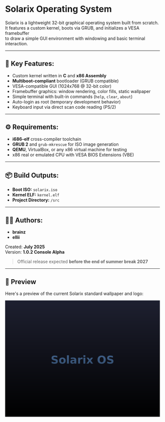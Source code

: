 # Solarix Operating System

Solarix is a lightweight 32-bit graphical operating system built from scratch.  
It features a custom kernel, boots via GRUB, and initializes a VESA framebuffer  
to draw a simple GUI environment with windowing and basic terminal interaction.

---

## 🔧 Key Features:

- Custom kernel written in **C** and **x86 Assembly**
- **Multiboot-compliant** bootloader (GRUB compatible)
- VESA-compatible GUI (1024x768 @ 32-bit color)
- Framebuffer graphics: window rendering, color fills, static wallpaper
- Simple terminal with built-in commands (`help`, `clear`, `about`)
- Auto-login as root (temporary development behavior)
- Keyboard input via direct scan code reading (PS/2)

---

## ⚙️ Requirements:

- **i686-elf** cross-compiler toolchain
- **GRUB 2** and `grub-mkrescue` for ISO image generation
- **QEMU**, VirtualBox, or any x86 virtual machine for testing
- x86 real or emulated CPU with VESA BIOS Extensions (VBE)

---

## 📦 Build Outputs:

- **Boot ISO:** `solarix.iso`
- **Kernel ELF:** `kernel.elf`
- **Project Directory:** `/src`

---

## 👨‍💻 Authors:

- **brainz**
- **ellii**

Created: **July 2025**  
Version: **1.0.2 Console Alpha**

> Official release expected **before the end of summer break 2027**

---

## 🌄 Preview

Here's a preview of the current Solarix standard wallpaper and logo:

![img](solarix_wallpaper.png)
